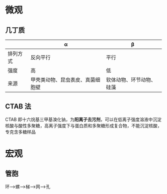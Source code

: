 # 微观
## 几丁质

|      | α                | β            |
| ---- | ---------------- | ------------ |
| 排列方式 | 反向平行             | 平行           |
| 强度   | 高                | 低            |
| 来源   | 甲壳类动物、昆虫表皮、真菌细胞壁 | 软体动物、环节动物、硅藻 |

## CTAB 法
CTAB 即十六烷基三甲基溴化钠，为**阳离子去污剂**，可以在低离子强度溶液中沉淀核酸与酸性多聚糖，高离子强度下与蛋白质和多聚糖形成复合物，不能沉淀核酸，专克含多糖样品
# 宏观
## 管胞
环-->螺-->梯-->网-->孔
